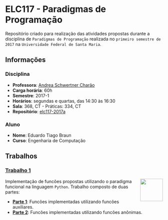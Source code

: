 # ELC117 - Paradigmas de Programação
Repositório criado para realização das atividades propostas durante a disciplina de `Paradigmas de Programação` realizada no `primeiro semestre de 2017` na `Universidade Federal de Santa Maria`.

## Informações
### Disciplina
* **Professora**: [Andrea Schwertner Charão](http://www.inf.ufsm.br/~andrea)  
* **Carga horária**: 60h
* **Semestre**: 2017-1
* **Horários**: segundas e quartas, das 14:30 às 16:30
* **Sala**: 368, CT - Práticas: 334, CT
* **Repositório**: [elc117-2017a](https://github.com/AndreaInfUFSM/elc117-2017a)

### Aluno
* **Nome**: Eduardo Tiago Braun
* **Curso**: Engenharia de Computação

## Trabalhos
### [Trabalho 1](t1/)

<img src="https://upload.wikimedia.org/wikipedia/commons/thumb/f/f8/Python_logo_and_wordmark.svg/260px-Python_logo_and_wordmark.svg.png" height="72px" align="right">

Implementação de funcões propostas utilizando o paradigma funcional na linguagem `Python`. Trabalho composto de duas partes:
* [**Parte 1**](t1/t1parte1.py): Funcões implementadas utilizando funcões auxiliares.
* [**Parte 2**](t1/t1parte2.py): Funcões implementadas utilizando funcões anônimas.
